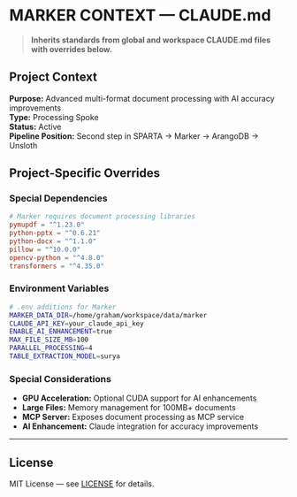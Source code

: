# MARKER CONTEXT — CLAUDE.md

> **Inherits standards from global and workspace CLAUDE.md files with overrides below.**

## Project Context
**Purpose:** Advanced multi-format document processing with AI accuracy improvements  
**Type:** Processing Spoke  
**Status:** Active  
**Pipeline Position:** Second step in SPARTA → Marker → ArangoDB → Unsloth

## Project-Specific Overrides

### Special Dependencies
```toml
# Marker requires document processing libraries
pymupdf = "^1.23.0"
python-pptx = "^0.6.21"
python-docx = "^1.1.0"
pillow = "^10.0.0"
opencv-python = "^4.8.0"
transformers = "^4.35.0"
```

### Environment Variables
```bash
# .env additions for Marker
MARKER_DATA_DIR=/home/graham/workspace/data/marker
CLAUDE_API_KEY=your_claude_api_key
ENABLE_AI_ENHANCEMENT=true
MAX_FILE_SIZE_MB=100
PARALLEL_PROCESSING=4
TABLE_EXTRACTION_MODEL=surya
```

### Special Considerations
- **GPU Acceleration:** Optional CUDA support for AI enhancements
- **Large Files:** Memory management for 100MB+ documents
- **MCP Server:** Exposes document processing as MCP service
- **AI Enhancement:** Claude integration for accuracy improvements

---

## License

MIT License — see [LICENSE](LICENSE) for details.